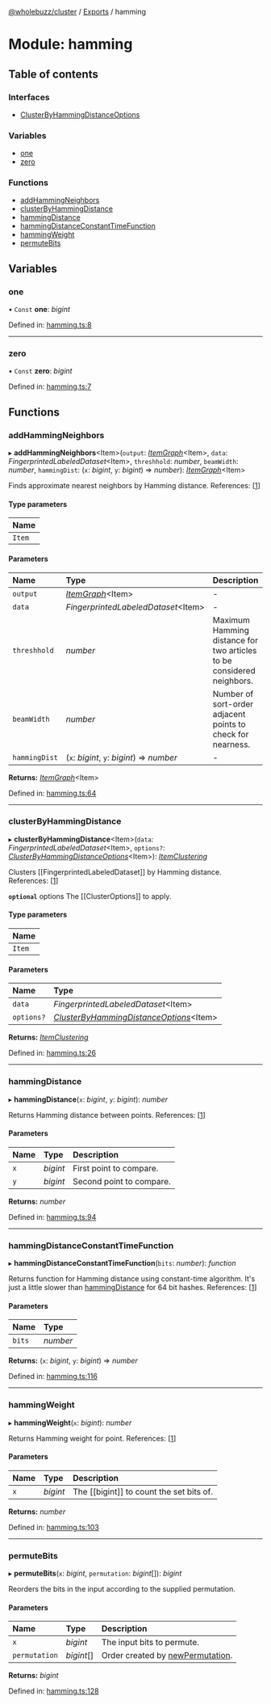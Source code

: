 [@wholebuzz/cluster](../README.md) / [Exports](../modules.md) / hamming

# Module: hamming

## Table of contents

### Interfaces

- [ClusterByHammingDistanceOptions](../interfaces/hamming.clusterbyhammingdistanceoptions.md)

### Variables

- [one](hamming.md#one)
- [zero](hamming.md#zero)

### Functions

- [addHammingNeighbors](hamming.md#addhammingneighbors)
- [clusterByHammingDistance](hamming.md#clusterbyhammingdistance)
- [hammingDistance](hamming.md#hammingdistance)
- [hammingDistanceConstantTimeFunction](hamming.md#hammingdistanceconstanttimefunction)
- [hammingWeight](hamming.md#hammingweight)
- [permuteBits](hamming.md#permutebits)

## Variables

### one

• `Const` **one**: *bigint*

Defined in: [hamming.ts:8](https://github.com/wholebuzz/cluster/blob/master/src/hamming.ts#L8)

___

### zero

• `Const` **zero**: *bigint*

Defined in: [hamming.ts:7](https://github.com/wholebuzz/cluster/blob/master/src/hamming.ts#L7)

## Functions

### addHammingNeighbors

▸ **addHammingNeighbors**<Item\>(`output`: [*ItemGraph*](cluster.md#itemgraph)<Item\>, `data`: *FingerprintedLabeledDataset*<Item\>, `threshhold`: *number*, `beamWidth`: *number*, `hammingDist`: (`x`: *bigint*, `y`: *bigint*) => *number*): [*ItemGraph*](cluster.md#itemgraph)<Item\>

Finds approximate nearest neighbors by Hamming distance.
References: [[1](https://dash.harvard.edu/bitstream/handle/1/38811431/GHOCHE-SENIORTHESIS-2016.pdf)]

#### Type parameters

| Name |
| :------ |
| `Item` |

#### Parameters

| Name | Type | Description |
| :------ | :------ | :------ |
| `output` | [*ItemGraph*](cluster.md#itemgraph)<Item\> | - |
| `data` | *FingerprintedLabeledDataset*<Item\> | - |
| `threshhold` | *number* | Maximum Hamming distance for two articles to be considered neighbors. |
| `beamWidth` | *number* | Number of sort-order adjacent points to check for nearness. |
| `hammingDist` | (`x`: *bigint*, `y`: *bigint*) => *number* | - |

**Returns:** [*ItemGraph*](cluster.md#itemgraph)<Item\>

Defined in: [hamming.ts:64](https://github.com/wholebuzz/cluster/blob/master/src/hamming.ts#L64)

___

### clusterByHammingDistance

▸ **clusterByHammingDistance**<Item\>(`data`: *FingerprintedLabeledDataset*<Item\>, `options?`: [*ClusterByHammingDistanceOptions*](../interfaces/hamming.clusterbyhammingdistanceoptions.md)<Item\>): [*ItemClustering*](cluster.md#itemclustering)

Clusters [[FingerprintedLabeledDataset]] by Hamming distance.
References: [[1](https://dash.harvard.edu/bitstream/handle/1/38811431/GHOCHE-SENIORTHESIS-2016.pdf)]

**`optional`** options The [[ClusterOptions]] to apply.

#### Type parameters

| Name |
| :------ |
| `Item` |

#### Parameters

| Name | Type |
| :------ | :------ |
| `data` | *FingerprintedLabeledDataset*<Item\> |
| `options?` | [*ClusterByHammingDistanceOptions*](../interfaces/hamming.clusterbyhammingdistanceoptions.md)<Item\> |

**Returns:** [*ItemClustering*](cluster.md#itemclustering)

Defined in: [hamming.ts:26](https://github.com/wholebuzz/cluster/blob/master/src/hamming.ts#L26)

___

### hammingDistance

▸ **hammingDistance**(`x`: *bigint*, `y`: *bigint*): *number*

Returns Hamming distance between points.
References: [[1](https://en.wikipedia.org/wiki/Hamming_distance)]

#### Parameters

| Name | Type | Description |
| :------ | :------ | :------ |
| `x` | *bigint* | First point to compare. |
| `y` | *bigint* | Second point to compare. |

**Returns:** *number*

Defined in: [hamming.ts:94](https://github.com/wholebuzz/cluster/blob/master/src/hamming.ts#L94)

___

### hammingDistanceConstantTimeFunction

▸ **hammingDistanceConstantTimeFunction**(`bits`: *number*): *function*

Returns function for Hamming distance using constant-time algorithm.
It's just a little slower than [hammingDistance](hamming.md#hammingdistance) for 64 bit hashes.
References: [[1](https://en.wikipedia.org/wiki/Hamming_distance)]

#### Parameters

| Name | Type |
| :------ | :------ |
| `bits` | *number* |

**Returns:** (`x`: *bigint*, `y`: *bigint*) => *number*

Defined in: [hamming.ts:116](https://github.com/wholebuzz/cluster/blob/master/src/hamming.ts#L116)

___

### hammingWeight

▸ **hammingWeight**(`x`: *bigint*): *number*

Returns Hamming weight for point.
References: [[1](https://en.wikipedia.org/wiki/Hamming_weight)]

#### Parameters

| Name | Type | Description |
| :------ | :------ | :------ |
| `x` | *bigint* | The [[bigint]] to count the set bits of. |

**Returns:** *number*

Defined in: [hamming.ts:103](https://github.com/wholebuzz/cluster/blob/master/src/hamming.ts#L103)

___

### permuteBits

▸ **permuteBits**(`x`: *bigint*, `permutation`: *bigint*[]): *bigint*

Reorders the bits in the input according to the supplied permutation.

#### Parameters

| Name | Type | Description |
| :------ | :------ | :------ |
| `x` | *bigint* | The input bits to permute. |
| `permutation` | *bigint*[] | Order created by [newPermutation](math.md#newpermutation). |

**Returns:** *bigint*

Defined in: [hamming.ts:128](https://github.com/wholebuzz/cluster/blob/master/src/hamming.ts#L128)
